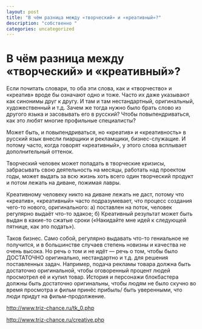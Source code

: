 ```yaml
---
layout: post
title: "В чём разница между «творческий» и «креативный»?"
description: "собственно "
categories: uncategorized
---
```


# В чём разница между «творческий» и «креативный»?

Если почитать словари, то оба эти слова, как и «творчество» и «креатив» вроде бы означают одно и тоже. Часто их даже указывают как синонимы друг к другу. И там и там нестандартный, оригинальный, художественный и т.д. Зачем же тогда нужно было брать слово из другого языка и засовывать его в русский? Чтобы повыпендриваться, как это любят многие профильные специалисты?

Может быть, и повыпендриваться, но «креатив» и «креативность» в русский язык внесли пиарщики и рекламщики, бизнес-служащие. И потому часто, когда говорят «креативный», у этого слова всплывает дополнительный оттенок.

Творческий человек может попадать в творческие кризисы, забрасывать свою деятельность на месяцы, работать над проектом годы, может выдать за всю жизнь хоть всего один творческий продукт и потом лежать на диване, пожимая лавры.

Креативному человеку никто на диване лежать не даст, потому что «креатив», «креативный» часто подразумевает, что процесс создания чего-то нового, оригинального:
а) поставлен на поток, человек регулярно выдаёт что-то эдакое;
б) Креативный результат может быть выдан в какие-то сжатые сроки («Накидайте мне идей к следующей пятнице, как это подать»).

Таков бизнес. Само собой, регулярно выдавать что-то гениальное не получится, и в большинстве случаев степень новизны и качества не очень высока. Но речь о том и не идёт — речь о том, чтобы было ДОСТАТОЧНО оригинально, нестандартно и т.д. для решения поставленных задач. Например, подача рекламы товара должна быть достаточно оригинальной, чтобы оговоренный процент людей просмотрел её и купил товар. История и персонажи блокбастера должны быть достаточно оригинальны, чтобы людям не было скучно во время просмотра и фильм принёс прибыль/ быть уверенными, что люди придут на фильм-продолжение.

http://www.triz-chance.ru/tk_0.php

http://www.triz-chance.ru/creative.php
